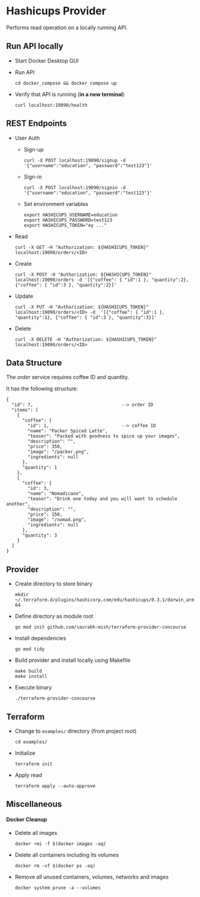 # Hashicups Provider

Performs read operation on a locally running API.

## Run API locally

+ Start Docker Desktop GUI

+ Run API

  `cd docker_compose && docker compose up`

+ Verify that API is running (**in a new terminal**)

  `curl localhost:19090/health`

## REST Endpoints

+ User Auth

  + Sign-up

    `curl -X POST localhost:19090/signup -d '{"username":"education", "password":"test123"}'`

  + Sign-in

    `curl -X POST localhost:19090/signin -d '{"username":"education", "password":"test123"}'`

  + Set environment variables

    ```
    export HASHICUPS_USERNAME=education
    export HASHICUPS_PASSWORD=test123
    export HASHICUPS_TOKEN="ey ..."
    ```

+ Read

  `curl -X GET -H "Authorization: ${HASHICUPS_TOKEN}" localhost:19090/orders/<ID>`

+ Create

  `curl -X POST -H "Authorization: ${HASHICUPS_TOKEN}" localhost:19090/orders -d '[{"coffee": { "id":1 }, "quantity":2}, {"coffee": { "id":3 }, "quantity":2}]'`

+ Update

  `curl -X PUT -H "Authorization: ${HASHICUPS_TOKEN}" localhost:19090/orders/<ID> -d  '[{"coffee": { "id":1 }, "quantity":1}, {"coffee": { "id":3 }, "quantity":3}]'`

+ Delete

  `curl -X DELETE -H "Authorization: ${HASHICUPS_TOKEN}" localhost:19090/orders/<ID>`

## Data Structure

The *order* service requires coffee ID and quantity.

It has the following structure:

```
{
  "id": 7,                                 --> order ID
  "items": [
    {
      "coffee": {
        "id": 1,                           --> coffee ID
        "name": "Packer Spiced Latte",
        "teaser": "Packed with goodness to spice up your images",
        "description": "",
        "price": 350,
        "image": "/packer.png",
        "ingredients": null
      },
      "quantity": 1
    },
    {
      "coffee": {
        "id": 3,
        "name": "Nomadicano",
        "teaser": "Drink one today and you will want to schedule another",
        "description": "",
        "price": 150,
        "image": "/nomad.png",
        "ingredients": null
      },
      "quantity": 3
    }
  ]
}
```

## Provider

+ Create directory to store binary

  `mkdir ~/.terraform.d/plugins/hashicorp.com/edu/hashicups/0.3.1/darwin_arm64`

+ Define directory as module root

  `go mod init github.com/saurabh-mish/terraform-provider-concourse`

+ Install dependencies

  `go mod tidy`

+ Build provider and install locally using Makefile

  ```
  make build
  make install
  ```

+ Execute binary

  `./terraform-provider-concourse`

## Terraform

+ Change to `examples/` directory (from project root)

  `cd examples/`

+ Initialize

  `terraform init`

+ Apply read

  `terraform apply --auto-approve`

## Miscellaneous

#### Docker Cleanup

+ Delete all images

  `docker rmi -f $(docker images -aq)`

+ Delete all containers including its volumes

  `docker rm -vf $(docker ps -aq)`

+ Remove all unused containers, volumes, networks and images

  `docker system prune -a --volumes`
